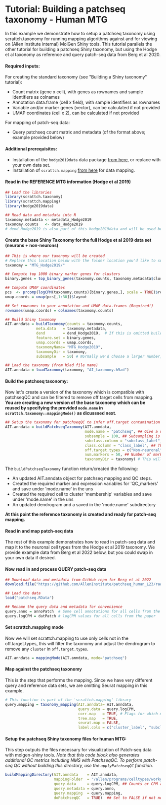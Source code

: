 # Tutorial: Building a patchseq taxonomy - Human MTG

In this example we demonstrate how to setup a patchseq taxonomy using scrattch.taxonomy for running mapping algorithms against and for viewing on (Allen Institute internal) MolGen Shiny tools. This tutorial parallels the other tutorial for building a patchseq Shiny taxonomy, but using the Hodge et al taxonomy as reference and query patch-seq data from Berg et al 2020.  

#### Required inputs:

For creating the standard taxonomy (see "Building a Shiny taxonomy" tutorial):
* Count matrix (gene x cell), with genes as rownames and sample identifiers as colnames
* Annotation data.frame (cell x field), with sample identifiers as rownames
* Variable and/or marker genes (vector), can be calculated if not provided
* UMAP coordinates (cell x 2), can be calculated if not provided

For mapping of patch-seq data:
* Query patchseq count matrix and metadata (of the format above; example provided below)

#### Additional prerequisites:

* Installation of the `hodge2019data` data package [from here](https://github.com/AllenInstitute/hodge2019data/), or replace with your own data set.
* Installation of `scrattch.mapping` [from here](https://github.com/AllenInstitute/scrattch.mapping) for data mapping. 

#### Read in the REFERENCE MTG information (Hodge et al 2019)
```R
## Load the libraries
library(scrattch.taxonomy)
library(scrattch.mapping)
library(hodge2019data)

## Read data and metadata into R
taxonomy.metadata <- metadata_Hodge2019
taxonomy.counts   <- data_Hodge2019
# dend_Hodge2019 is also part of this hodge2019data and will be used below
```

#### Create the base Shiny Taxonomy for the full Hodge et al 2019 data set (neurons + non-neurons)
```R
## This is where our taxonomy will be created
# Replace this location below with the folder location you'd like to sue
taxonomy = "MTG_Hodge2019/"

## Compute top 1000 binary marker genes for clusters
binary.genes = top_binary_genes(taxonomy.counts, taxonomy.metadata$cluster_label, 1000)

## Compute UMAP coordinates
pcs  <- prcomp(logCPM(taxonomy.counts)[binary.genes,], scale = TRUE)$rotation
umap.coords = umap(pcs[,1:30])$layout

## Set rownames to your annotation and UMAP data.frames (Required!)
rownames(umap.coords) = colnames(taxonomy.counts)

## Build Shiny taxonomy 
AIT.anndata = buildTaxonomy(counts = taxonomy.counts,
              meta.data   = taxonomy.metadata,
              dend        = dend_Hodge2019,  # If this is omitted buildTaxonomy will generate a dendrogram
              feature.set = binary.genes,
              umap.coords = umap.coords,
              taxonomyName= "MTG_Hodge2019", 
              taxonomyDir = taxonomy,
              subsample   = 50) # Normally we'd choose a larger number, but this example file only has 50 cells per cluster

## Load the taxonomy (from h5ad file name)
AIT.anndata = loadTaxonomy(taxonomy, "AI_taxonomy.h5ad")
```

#### Build the patchseq taxonomy:

Now let's create a version of the taxonomy which is compatible with patchseqQC and can be filtered to remove off target cells from mapping. **You are creating a new version of the base taxonomy which can be reused by specifying the provided `mode.name` in `scrattch.taxonomy::mappingMode()` as dicusssed next.**

```R
## Setup the taxonomy for patchseqQC to infer off.target contamination
AIT.anndata = buildPatchseqTaxonomy(AIT.anndata,
                                    mode.name = "patchseq", ## Give a name to off.target filterd taxonomy
                                    subsample = 100, ## Subsampling is only for PatchseqQC contamination calculation.
                                    subclass.column = "subclass_label", 
                                    class.column = "class_label", ## The column by which off-target types are determined.
                                    off.target.types = c("Non-neuronal"), ## The off-target class.column labels for patchseqQC.
                                    num.markers = 50, ## Number of markers for each annotation in `class_label`
                                    taxonomyDir = taxonomy) # This will create a subfolder in the reference taxonomy directory
```
The `buildPatchseqTaxonomy` function return/created the following:

* An updated AIT.anndata object for patchseq mapping and QC steps.
* Created the required marker and expression variables for 'QC_markers' and save under 'mode.name' in the uns
* Created the required cell to cluster 'membership' variables and save under 'mode.name' in the uns
* An updated dendrogram and a saved in the 'mode.name' subdirectory

**At this point the reference taxonomy is created and ready for patch-seq mapping.**


#### Read in and map patch-seq data

The rest of this example demonstrates how to read in patch-seq data and map it to the neuronal cell types from the Hodge et al 2019 taxonomy.  We provide example data from Berg et al 2022 below, but you could swap in your own data if desired.  

#### Now read in and process QUERY patch-seq data
```R
## Download data and metadata from GitHub repo for Berg et al 2022
download.file("https://github.com/AllenInstitute/patchseq_human_L23/raw/master/data/input_patchseq_data_sets.RData", "patchseq.RData", mode="wb")

## Load the data
load("patchseq.RData")

## Rename the query data and metadata for convenience
query.anno = annoPatch  # Some cell annotations for all cells from the paper 
query.logCPM = datPatch # logCPM values for all cells from the paper
```


#### Set scrattch.mapping mode

Now we will set scrattch.mapping to use only cells not in the off.target.types, this will filter the taxonomy and adjust the dendrogram to remove any `cluster` in `off.target.types`.
```R
AIT.anndata = mappingMode(AIT.anndata, mode="patchseq")
```

#### Map against the patchseq taxonomy

This is the step that performs the mapping.  Since we have very different query and reference data sets, we are omitting Seurat mapping in this example. 

```R
# This function is part of the 'scrattch.mapping' library
query.mapping = taxonomy_mapping(AIT.anndata= AIT.anndata,
                                 query.data = query.logCPM, 
                                 corr.map   = TRUE, # Flags for which mapping algorithms to run
                                 tree.map   = TRUE, 
                                 seurat.map = FALSE, 
                                 label.cols = c("cluster_label", "subclass_label" ,"class_label")) # Columns to map against from AIT.anndata$obs
```

#### Setup the patchseq Shiny taxonomy files for human MTG:

This step outputs the files necessary for visualization of Patch-seq data with molgen-shiny tools.  *Note that this code block also generates additional QC metrics including NMS with PatchseqQC.  To perform patch-seq QC without building this directory, use the `applyPatchseqQC` function.*

```R
buildMappingDirectory(AIT.anndata    = AIT.anndata, 
                      mappingFolder  = "/allen/programs/celltypes/workgroups/rnaseqanalysis/shiny/Taxonomies/AIT15.2/TEST",
                      query.data     = query.logCPM, ## Counts or CPM are required here, but function can convert from log to linear values
                      query.metadata = query.anno,
                      query.mapping  = query.mapping,
                      doPatchseqQC   = TRUE)  ## Set to FALSE if not needed or if buildPatchseqTaxonomy was not run.
```
